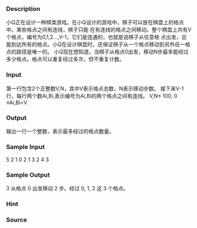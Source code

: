 
### Description
小Q正在设计一种棋类游戏。在小Q设计的游戏中，棋子可以放在棋盘上的格点中。某些格点之间有连线，棋子只能
在有连线的格点之间移动。整个棋盘上共有V个格点，编号为0,1,2…,V-1，它们是连通的，也就是说棋子从任意格
点出发，总能到达所有的格点。小Q在设计棋盘时，还保证棋子从一个格点移动到另外任一格点的路径是唯一的。
小Q现在想知道，当棋子从格点0出发，移动N步最多能经过多少格点。格点可以重复经过多次，但不重复计数。

### Input
第一行包含2个正整数V,N，其中V表示格点总数，N表示移动步数。
接下来V-1行，每行两个数Ai,Bi,表示编号为Ai,Bi的两个格点之间有连线。
V,N≤ 100, 0 ≤Ai,Bi<V 

### Output
输出一行一个整数，表示最多经过的格点数量。

### Sample Input
5 2
1 0
2 1
3 2
4 3
### Sample Output
3
从格点 0 出发移动 2 步。经过 0, 1, 2 这 3 个格点。
### Hint

### Source
